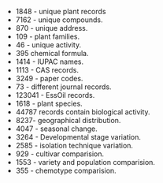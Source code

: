 - 1848 - unique plant records
- 7162 - unique compounds.
- 870 - unique address.
- 109 - plant families.
- 46 - unique activity.
- 395 chemical formula.
- 1414 - IUPAC names.
- 1113 - CAS records.
- 3249 - paper codes.
- 73 - different journal records.
- 123041 - EssOil records.
- 1618 - plant species.
- 44787 records contain biological activity.
- 8237- geographical distribution.
- 4047 - seasonal change.
- 3264 - Developmental stage variation.
- 2585 - isolation technique variation.
- 929 - cultivar comparision.
- 1553 - variety and population comparision.
- 355 -  chemotype comparision.
